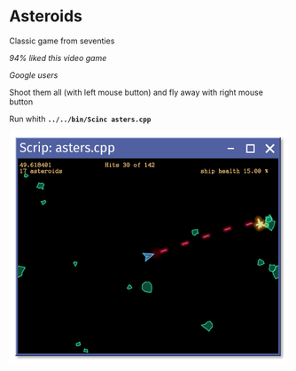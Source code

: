 # Asteroids
Classic game from seventies

_94% liked this video game_

_Google users_

Shoot them all (with left mouse button) and fly away with right mouse button

Run whith **`../../bin/Scinc asters.cpp`**

![Asteroids picture](asters.png)
